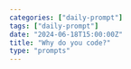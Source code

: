 ```yaml
---
categories: ["daily-prompt"]
tags: ["daily-prompt"]
date: "2024-06-18T15:00:00Z"
title: "Why do you code?"
type: "prompts"
---
```

